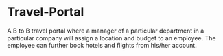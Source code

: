 # Travel-Portal
A B to B travel portal where a manager of a particular department in a particular company will assign a location and budget to an employee. The employee can further book hotels and flights from his/her account.
